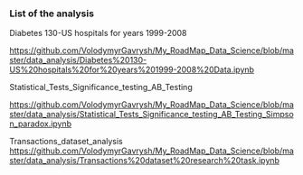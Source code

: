 ### List of the analysis

Diabetes 130-US hospitals for years 1999-2008

https://github.com/VolodymyrGavrysh/My_RoadMap_Data_Science/blob/master/data_analysis/Diabetes%20130-US%20hospitals%20for%20years%201999-2008%20Data.ipynb

Statistical_Tests_Significance_testing_AB_Testing

https://github.com/VolodymyrGavrysh/My_RoadMap_Data_Science/blob/master/data_analysis/Statistical_Tests_Significance_testing_AB_Testing_Simpson_paradox.ipynb


Transactions_dataset_analysis
https://github.com/VolodymyrGavrysh/My_RoadMap_Data_Science/blob/master/data_analysis/Transactions%20dataset%20research%20task.ipynb

